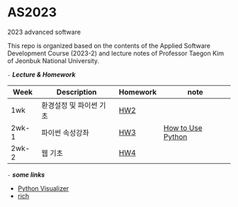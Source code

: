 # AS2023
2023 advanced software

This repo is organized based on the contents of the Applied Software Development Course (2023-2) and lecture notes of Professor Taegon Kim of Jeonbuk National University.

`-` ***Lecture & Homework***

| Week  |Description| Homework                                                | note                                                                                                      |
|-------|------------|---------------------------------------------------------|-----------------------------------------------------------------------------------------------------------|
| 1wk   | 환경설정 및 파이썬 기초 | [HW2](https://github.com/pinkocto/AS2023/tree/main/hw2) |                                                                                                           |
| 2wk-1 | 파이썬 속성강좌 | [HW3](https://github.com/pinkocto/AS2023/tree/main/hw3) | [How to Use Python](https://realpython.com/python-first-steps/#take-your-python-skills-to-the-next-level) |
| 2wk-2 | 웹 기초 | [HW4](https://github.com/pinkocto/AS2023/tree/main/hw4)| |                                                                                                          | |

`-` ***some links***

- [Python Visualizer](https://pythontutor.com/visualize.html#mode=edit)
- [rich](https://github.com/Textualize/rich)